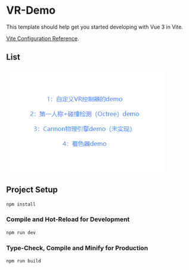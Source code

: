 # VR-Demo

This template should help get you started developing with Vue 3 in Vite.
 
[Vite Configuration Reference](https://vitejs.dev/config/).

## List

![avatar](/public/doc/img.png)

## Project Setup

```sh
npm install
```

### Compile and Hot-Reload for Development

```sh
npm run dev
```

### Type-Check, Compile and Minify for Production

```sh
npm run build
```
